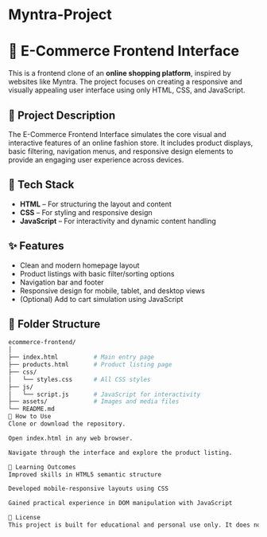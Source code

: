 # Myntra-Project
# 🛒 E-Commerce Frontend Interface

This is a frontend clone of an **online shopping platform**, inspired by websites like Myntra. The project focuses on creating a responsive and visually appealing user interface using only HTML, CSS, and JavaScript.

## 📌 Project Description

The E-Commerce Frontend Interface simulates the core visual and interactive features of an online fashion store. It includes product displays, basic filtering, navigation menus, and responsive design elements to provide an engaging user experience across devices.

## 🧰 Tech Stack

- **HTML** – For structuring the layout and content
- **CSS** – For styling and responsive design
- **JavaScript** – For interactivity and dynamic content handling

## ✨ Features

- Clean and modern homepage layout
- Product listings with basic filter/sorting options
- Navigation bar and footer
- Responsive design for mobile, tablet, and desktop views
- (Optional) Add to cart simulation using JavaScript

## 📁 Folder Structure

```bash
ecommerce-frontend/
│
├── index.html          # Main entry page
├── products.html       # Product listing page
├── css/
│   └── styles.css      # All CSS styles
├── js/
│   └── script.js       # JavaScript for interactivity
├── assets/             # Images and media files
└── README.md
🧪 How to Use
Clone or download the repository.

Open index.html in any web browser.

Navigate through the interface and explore the product listing.

🎯 Learning Outcomes
Improved skills in HTML5 semantic structure

Developed mobile-responsive layouts using CSS

Gained practical experience in DOM manipulation with JavaScript

📜 License
This project is built for educational and personal use only. It does not have any commercial affiliation with Myntra or similar platforms.

